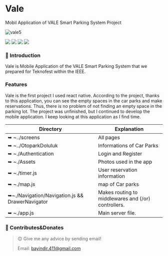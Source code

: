# Vale
Mobil Application of VALE Smart Parking System Project



![vale5](https://user-images.githubusercontent.com/57766774/170039595-840c5afe-b408-4c71-b48a-ef2ef05a1a29.png)





![](https://img.shields.io/badge/React%20Native-black?logo=react&logoColor=blue)
![](https://img.shields.io/badge/Firebase-white?logo=firebase&logoColor=yellow)
![](https://img.shields.io/badge/Google%20Maps-blue?logo=google&logoColor=white)
![](https://img.shields.io/badge/JavaScript-F7DF1E?logo=javascript&logoColor=black)

### 🎀 Introduction

 Vale is Mobile Application  of the VALE Smart Parking System that we prepared for Teknofest within the IEEE.

### Features
Vale is the first project I used react native.
According to the project, thanks to this application, you can see the empty spaces in the car parks and make reservations. Thus, there is no problem of not finding an empty space in the parking lot. The project was unfinished, but I continued to develop the mobile application. I keep looking at this application as I find time.








| Directory                | Explanation                                                                                |
| ------------------------ | ------------------------------------------------------------------------------------------ |
| ➥ ~../screens           | All pages                         |
| ➥ ~../OtoparkDoluluk           | Informations of Car Parks                        |
| ➥ ~./Authentication            | Login and Register       |
| ➥ ~./Assets       |Photos used in the app                                                                   |
| ➥ ~./timer.js            | User reservation information                                                                                      |
| ➥ ~./map.js             | map of Car parks                                                                                       |
| ➥~./Navigation/Navigation.js && DrawerNavigator         | Makes routing to middlewares and (/or) controllers.                                        |
| ➥ ~./app.js              | Main server file.                                                                          
                                                              









### 🤝 Contributes&Donates

> 😊 Give me any advice by sending email!
>
> Email: bayindir.411@gmail.com

